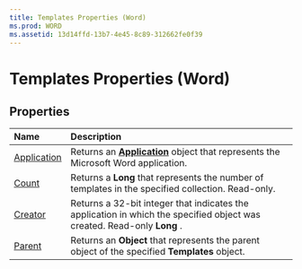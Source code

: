 ```yaml
---
title: Templates Properties (Word)
ms.prod: WORD
ms.assetid: 13d14ffd-13b7-4e45-8c89-312662fe0f39
---
```



# Templates Properties (Word)

## Properties



|**Name**|**Description**|
|:-----|:-----|
|[Application](templates-application-property-word.md)|Returns an  **[Application](application-object-word.md)** object that represents the Microsoft Word application.|
|[Count](templates-count-property-word.md)|Returns a  **Long** that represents the number of templates in the specified collection. Read-only.|
|[Creator](templates-creator-property-word.md)|Returns a 32-bit integer that indicates the application in which the specified object was created. Read-only  **Long** .|
|[Parent](templates-parent-property-word.md)|Returns an  **Object** that represents the parent object of the specified **Templates** object.|


